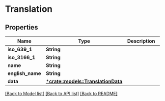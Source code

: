 # Translation

## Properties

Name | Type | Description | Notes
------------ | ------------- | ------------- | -------------
**iso_639_1** | **String** |  | [optional] 
**iso_3166_1** | **String** |  | [optional] 
**name** | **String** |  | [optional] 
**english_name** | **String** |  | [optional] 
**data** | [***crate::models::TranslationData**](TranslationData.md) |  | [optional] 

[[Back to Model list]](../README.md#documentation-for-models) [[Back to API list]](../README.md#documentation-for-api-endpoints) [[Back to README]](../README.md)


